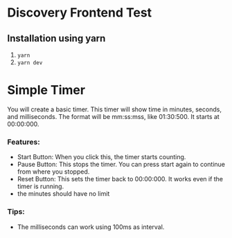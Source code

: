 # Discovery Frontend Test

## Installation using yarn

1. `yarn`
2. `yarn dev`


# Simple Timer

You will create a basic timer. This timer will show time in minutes, seconds, and milliseconds. The format will be mm:ss:mss, like 01:30:500. It starts at 00:00:000.

### Features:

- Start Button: When you click this, the timer starts counting.
- Pause Button: This stops the timer. You can press start again to continue from where you stopped.
- Reset Button: This sets the timer back to 00:00:000. It works even if the timer is running.
- the minutes should have no limit

### Tips:

- The milliseconds can work using 100ms as interval.

